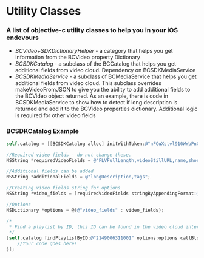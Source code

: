 # Utility Classes

### A list of objective-c utility classes to help you in your iOS endevours

+ _BCVideo+SDKDictionaryHelper_ - a category that helps you get information from the BCVideo property Dictionary
+ _BCSDKCatalog_ - a subclass of the BCCatalog that helps you get additional fields from video cloud.  Dependency on BCSDKMediaService
+ _BCSDKMediaService_ - a subclass of BCMediaService that helps you get additional fields from video cloud. This subclass overrides makeVideoFromJSON to give you the ability to add additional fields to the BCVideo object returned.  As an example, there is code in BCSDKMediaService to show how to detect if long description is returned and add it to the BCVideo properties dictionary.  Additional logic is required for other video fields

### BCSDKCatalog Example

````objective-c
self.catalog = [[BCSDKCatalog alloc] initWithToken:@"nFCuXstvl910WWpPnCeFlDTNrpXA5mXOO9GPkuTCoLKRyYpPF1ikig.."];

//Required video fields - do not change these.
NSString *requiredVideoFields = @"FLVFullLength,videoStillURL,name,shortDescription,referenceId,id,customFields,FLVURL";

//Additional fields can be added
NSString *additionalFields = @"longDescription,tags";

//Creating video fields string for options
NSString *video_fields = [requiredVideoFields stringByAppendingFormat:@",%@", additionalFields];

//Options
NSDictionary *options = @{@"video_fields" : video_fields};

/*
 * Find a playlist by ID, this ID can be found in the video cloud interface, or you could use a reference ID
 */
[self.catalog findPlaylistByID:@"2149006311001" options:options callBlock:^(BCError *error, BCPlaylist *bcPlaylist) {
    //Your code goes here!
}];
````
